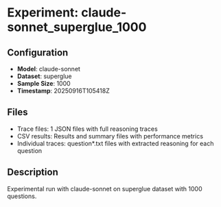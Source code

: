 # Experiment: claude-sonnet_superglue_1000

## Configuration
- **Model**: claude-sonnet
- **Dataset**: superglue
- **Sample Size**: 1000
- **Timestamp**: 20250916T105418Z

## Files
- Trace files: 1 JSON files with full reasoning traces
- CSV results: Results and summary files with performance metrics
- Individual traces: question*.txt files with extracted reasoning for each question

## Description
Experimental run with claude-sonnet on superglue dataset with 1000 questions.
